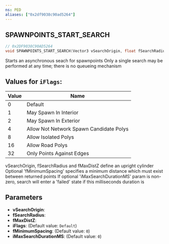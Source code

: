```yaml
---
ns: PED
aliases: ["0x2df9038c90ad5264"]
---
```

## SPAWNPOINTS_START_SEARCH

```c
// 0x2DF9038C90AD5264
void SPAWNPOINTS_START_SEARCH(Vector3 vSearchOrigin, float fSearchRadius, float fMaxDistZ, int iFlags, float fMinimumSpacing, int iMaxSearchDurationMS);
```

Starts an asynchronous seach for spawnpoints Only a single search may be performed at any time; there is no queueing mechanism

## Values for `iFlags`:
| Value | Name |
| --- | --- |
| 0 | Default |
| 1 | May Spawn In Interior |
| 2 | May Spawn In Exterior |
| 4 | Allow Not Network Spawn Candidate Polys |
| 8 | Allow Isolated Polys |
| 16 | Allow Road Polys |
| 32 | Only Points Against Edges |


vSearchOrigin, fSearchRadius and fMaxDistZ define an upright cylinder Optional 'fMinimumSpacing' specifies a minimum distance which must exist between returned points If optional 'iMaxSearchDurationMS' param is non-zero, search will enter a 'failed' state if this milliseconds duration is


## Parameters
* **vSearchOrigin**: 
* **fSearchRadius**: 
* **fMaxDistZ**: 
* **iFlags**: (Default value: `Default`)
* **fMinimumSpacing**: (Default value: `0`)
* **iMaxSearchDurationMS**: (Default value: `0`)
